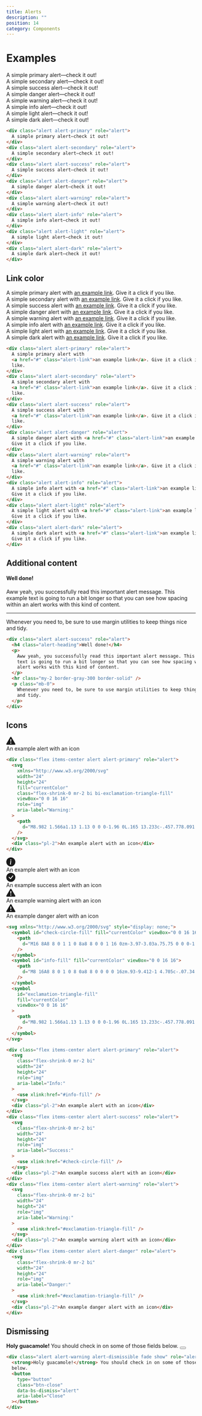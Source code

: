 ```yaml
---
title: Alerts
description: ""
position: 14
category: Components
---
```


# Examples

<div class="bd-example">
  <div class="alert alert-primary" role="alert">
    A simple primary alert—check it out!
  </div>
  <div class="alert alert-secondary" role="alert">
    A simple secondary alert—check it out!
  </div>
  <div class="alert alert-success" role="alert">
    A simple success alert—check it out!
  </div>
  <div class="alert alert-danger" role="alert">
    A simple danger alert—check it out!
  </div>
  <div class="alert alert-warning" role="alert">
    A simple warning alert—check it out!
  </div>
  <div class="alert alert-info" role="alert">
    A simple info alert—check it out!
  </div>
  <div class="alert alert-light" role="alert">
    A simple light alert—check it out!
  </div>
  <div class="alert alert-dark" role="alert">
    A simple dark alert—check it out!
  </div>
</div>

```html
<div class="alert alert-primary" role="alert">
  A simple primary alert—check it out!
</div>
<div class="alert alert-secondary" role="alert">
  A simple secondary alert—check it out!
</div>
<div class="alert alert-success" role="alert">
  A simple success alert—check it out!
</div>
<div class="alert alert-danger" role="alert">
  A simple danger alert—check it out!
</div>
<div class="alert alert-warning" role="alert">
  A simple warning alert—check it out!
</div>
<div class="alert alert-info" role="alert">
  A simple info alert—check it out!
</div>
<div class="alert alert-light" role="alert">
  A simple light alert—check it out!
</div>
<div class="alert alert-dark" role="alert">
  A simple dark alert—check it out!
</div>
```

## Link color

<div class="bd-example">
  <div class="alert alert-primary" role="alert">
    A simple primary alert with <a href="#" class="alert-link">an example link</a>. Give it a click if you like.
  </div>
  <div class="alert alert-secondary" role="alert">
    A simple secondary alert with <a href="#" class="alert-link">an example link</a>. Give it a click if you like.
  </div>
  <div class="alert alert-success" role="alert">
    A simple success alert with <a href="#" class="alert-link">an example link</a>. Give it a click if you like.
  </div>
  <div class="alert alert-danger" role="alert">
    A simple danger alert with <a href="#" class="alert-link">an example link</a>. Give it a click if you like.
  </div>
  <div class="alert alert-warning" role="alert">
    A simple warning alert with <a href="#" class="alert-link">an example link</a>. Give it a click if you like.
  </div>
  <div class="alert alert-info" role="alert">
    A simple info alert with <a href="#" class="alert-link">an example link</a>. Give it a click if you like.
  </div>
  <div class="alert alert-light" role="alert">
    A simple light alert with <a href="#" class="alert-link">an example link</a>. Give it a click if you like.
  </div>
  <div class="alert alert-dark" role="alert">
    A simple dark alert with <a href="#" class="alert-link">an example link</a>. Give it a click if you like.
  </div>
</div>

```html
<div class="alert alert-primary" role="alert">
  A simple primary alert with
  <a href="#" class="alert-link">an example link</a>. Give it a click if you
  like.
</div>
<div class="alert alert-secondary" role="alert">
  A simple secondary alert with
  <a href="#" class="alert-link">an example link</a>. Give it a click if you
  like.
</div>
<div class="alert alert-success" role="alert">
  A simple success alert with
  <a href="#" class="alert-link">an example link</a>. Give it a click if you
  like.
</div>
<div class="alert alert-danger" role="alert">
  A simple danger alert with <a href="#" class="alert-link">an example link</a>.
  Give it a click if you like.
</div>
<div class="alert alert-warning" role="alert">
  A simple warning alert with
  <a href="#" class="alert-link">an example link</a>. Give it a click if you
  like.
</div>
<div class="alert alert-info" role="alert">
  A simple info alert with <a href="#" class="alert-link">an example link</a>.
  Give it a click if you like.
</div>
<div class="alert alert-light" role="alert">
  A simple light alert with <a href="#" class="alert-link">an example link</a>.
  Give it a click if you like.
</div>
<div class="alert alert-dark" role="alert">
  A simple dark alert with <a href="#" class="alert-link">an example link</a>.
  Give it a click if you like.
</div>
```

## Additional content

<div class="bd-example">
  <div class="alert alert-success" role="alert">
    <h4 class="alert-heading">Well done!</h4>
    <p>Aww yeah, you successfully read this important alert message. This example text is going to run a bit longer so
      that you can see how spacing within an alert works with this kind of content.</p>
    <hr class="my-2 border-gray-300 border-solid">
    <p class="mb-0">Whenever you need to, be sure to use margin utilities to keep things nice and tidy.</p>
  </div>
</div>

```html
<div class="alert alert-success" role="alert">
  <h4 class="alert-heading">Well done!</h4>
  <p>
    Aww yeah, you successfully read this important alert message. This example
    text is going to run a bit longer so that you can see how spacing within an
    alert works with this kind of content.
  </p>
  <hr class="my-2 border-gray-300 border-solid" />
  <p class="mb-0">
    Whenever you need to, be sure to use margin utilities to keep things nice
    and tidy.
  </p>
</div>
```

## Icons

<div class="bd-example">
  <div class="flex items-center alert alert-primary" role="alert">
    <svg xmlns="http://www.w3.org/2000/svg" width="24" height="24" fill="currentColor"
      class="flex-shrink-0 mr-2 bi bi-exclamation-triangle-fill" viewBox="0 0 16 16" role="img" aria-label="Warning:">
      <path
        d="M8.982 1.566a1.13 1.13 0 0 0-1.96 0L.165 13.233c-.457.778.091 1.767.98 1.767h13.713c.889 0 1.438-.99.98-1.767L8.982 1.566zM8 5c.535 0 .954.462.9.995l-.35 3.507a.552.552 0 0 1-1.1 0L7.1 5.995A.905.905 0 0 1 8 5zm.002 6a1 1 0 1 1 0 2 1 1 0 0 1 0-2z" />
    </svg>
    <div class="pl-2">
      An example alert with an icon
    </div>
  </div>
</div>

```html
<div class="flex items-center alert alert-primary" role="alert">
  <svg
    xmlns="http://www.w3.org/2000/svg"
    width="24"
    height="24"
    fill="currentColor"
    class="flex-shrink-0 mr-2 bi bi-exclamation-triangle-fill"
    viewBox="0 0 16 16"
    role="img"
    aria-label="Warning:"
  >
    <path
      d="M8.982 1.566a1.13 1.13 0 0 0-1.96 0L.165 13.233c-.457.778.091 1.767.98 1.767h13.713c.889 0 1.438-.99.98-1.767L8.982 1.566zM8 5c.535 0 .954.462.9.995l-.35 3.507a.552.552 0 0 1-1.1 0L7.1 5.995A.905.905 0 0 1 8 5zm.002 6a1 1 0 1 1 0 2 1 1 0 0 1 0-2z"
    />
  </svg>
  <div class="pl-2">An example alert with an icon</div>
</div>
```

<div class="bd-example">
  <svg xmlns="http://www.w3.org/2000/svg" style="display: none;">
    <symbol id="check-circle-fill" fill="currentColor" viewBox="0 0 16 16">
      <path
        d="M16 8A8 8 0 1 1 0 8a8 8 0 0 1 16 0zm-3.97-3.03a.75.75 0 0 0-1.08.022L7.477 9.417 5.384 7.323a.75.75 0 0 0-1.06 1.06L6.97 11.03a.75.75 0 0 0 1.079-.02l3.992-4.99a.75.75 0 0 0-.01-1.05z" />
    </symbol>
    <symbol id="info-fill" fill="currentColor" viewBox="0 0 16 16">
      <path
        d="M8 16A8 8 0 1 0 8 0a8 8 0 0 0 0 16zm.93-9.412-1 4.705c-.07.34.029.533.304.533.194 0 .487-.07.686-.246l-.088.416c-.287.346-.92.598-1.465.598-.703 0-1.002-.422-.808-1.319l.738-3.468c.064-.293.006-.399-.287-.47l-.451-.081.082-.381 2.29-.287zM8 5.5a1 1 0 1 1 0-2 1 1 0 0 1 0 2z" />
    </symbol>
    <symbol id="exclamation-triangle-fill" fill="currentColor" viewBox="0 0 16 16">
      <path
        d="M8.982 1.566a1.13 1.13 0 0 0-1.96 0L.165 13.233c-.457.778.091 1.767.98 1.767h13.713c.889 0 1.438-.99.98-1.767L8.982 1.566zM8 5c.535 0 .954.462.9.995l-.35 3.507a.552.552 0 0 1-1.1 0L7.1 5.995A.905.905 0 0 1 8 5zm.002 6a1 1 0 1 1 0 2 1 1 0 0 1 0-2z" />
    </symbol>
  </svg>
  <div class="flex items-center alert alert-primary" role="alert">
    <svg class="flex-shrink-0 mr-2 bi" width="24" height="24" role="img" aria-label="Info:">
      <use xlink:href="#info-fill" />
    </svg>
    <div class="pl-2">
      An example alert with an icon
    </div>
  </div>
  <div class="flex items-center alert alert-success" role="alert">
    <svg class="flex-shrink-0 mr-2 bi" width="24" height="24" role="img" aria-label="Success:">
      <use xlink:href="#check-circle-fill" />
    </svg>
    <div class="pl-2">
      An example success alert with an icon
    </div>
  </div>
  <div class="flex items-center alert alert-warning" role="alert">
    <svg class="flex-shrink-0 mr-2 bi" width="24" height="24" role="img" aria-label="Warning:">
      <use xlink:href="#exclamation-triangle-fill" />
    </svg>
    <div class="pl-2">
      An example warning alert with an icon
    </div>
  </div>
  <div class="flex items-center alert alert-danger" role="alert">
    <svg class="flex-shrink-0 mr-2 bi" width="24" height="24" role="img" aria-label="Danger:">
      <use xlink:href="#exclamation-triangle-fill" />
    </svg>
    <div class="pl-2">
      An example danger alert with an icon
    </div>
  </div>
</div>

```html
<svg xmlns="http://www.w3.org/2000/svg" style="display: none;">
  <symbol id="check-circle-fill" fill="currentColor" viewBox="0 0 16 16">
    <path
      d="M16 8A8 8 0 1 1 0 8a8 8 0 0 1 16 0zm-3.97-3.03a.75.75 0 0 0-1.08.022L7.477 9.417 5.384 7.323a.75.75 0 0 0-1.06 1.06L6.97 11.03a.75.75 0 0 0 1.079-.02l3.992-4.99a.75.75 0 0 0-.01-1.05z"
    />
  </symbol>
  <symbol id="info-fill" fill="currentColor" viewBox="0 0 16 16">
    <path
      d="M8 16A8 8 0 1 0 8 0a8 8 0 0 0 0 16zm.93-9.412-1 4.705c-.07.34.029.533.304.533.194 0 .487-.07.686-.246l-.088.416c-.287.346-.92.598-1.465.598-.703 0-1.002-.422-.808-1.319l.738-3.468c.064-.293.006-.399-.287-.47l-.451-.081.082-.381 2.29-.287zM8 5.5a1 1 0 1 1 0-2 1 1 0 0 1 0 2z"
    />
  </symbol>
  <symbol
    id="exclamation-triangle-fill"
    fill="currentColor"
    viewBox="0 0 16 16"
  >
    <path
      d="M8.982 1.566a1.13 1.13 0 0 0-1.96 0L.165 13.233c-.457.778.091 1.767.98 1.767h13.713c.889 0 1.438-.99.98-1.767L8.982 1.566zM8 5c.535 0 .954.462.9.995l-.35 3.507a.552.552 0 0 1-1.1 0L7.1 5.995A.905.905 0 0 1 8 5zm.002 6a1 1 0 1 1 0 2 1 1 0 0 1 0-2z"
    />
  </symbol>
</svg>

<div class="flex items-center alert alert-primary" role="alert">
  <svg
    class="flex-shrink-0 mr-2 bi"
    width="24"
    height="24"
    role="img"
    aria-label="Info:"
  >
    <use xlink:href="#info-fill" />
  </svg>
  <div class="pl-2">An example alert with an icon</div>
</div>
<div class="flex items-center alert alert-success" role="alert">
  <svg
    class="flex-shrink-0 mr-2 bi"
    width="24"
    height="24"
    role="img"
    aria-label="Success:"
  >
    <use xlink:href="#check-circle-fill" />
  </svg>
  <div class="pl-2">An example success alert with an icon</div>
</div>
<div class="flex items-center alert alert-warning" role="alert">
  <svg
    class="flex-shrink-0 mr-2 bi"
    width="24"
    height="24"
    role="img"
    aria-label="Warning:"
  >
    <use xlink:href="#exclamation-triangle-fill" />
  </svg>
  <div class="pl-2">An example warning alert with an icon</div>
</div>
<div class="flex items-center alert alert-danger" role="alert">
  <svg
    class="flex-shrink-0 mr-2 bi"
    width="24"
    height="24"
    role="img"
    aria-label="Danger:"
  >
    <use xlink:href="#exclamation-triangle-fill" />
  </svg>
  <div class="pl-2">An example danger alert with an icon</div>
</div>
```

## Dismissing

<div class="bd-example">
  <div class="alert alert-warning alert-dismissible fade show" role="alert">
    <strong>Holy guacamole!</strong> You should check in on some of those fields below.
    <button type="button" class="btn-close" data-bs-dismiss="alert" aria-label="Close"></button>
  </div>
</div>

```html
<div class="alert alert-warning alert-dismissible fade show" role="alert">
  <strong>Holy guacamole!</strong> You should check in on some of those fields
  below.
  <button
    type="button"
    class="btn-close"
    data-bs-dismiss="alert"
    aria-label="Close"
  ></button>
</div>
```
